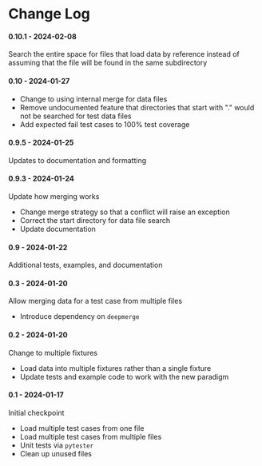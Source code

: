 # Change Log

#### 0.10.1 - 2024-02-08

Search the entire space for files that load data by reference instead of
assuming that the file will be found in the same subdirectory

#### 0.10 - 2024-01-27

- Change to using internal merge for data files
- Remove undocumented feature that directories that start with "." would
  not be searched for test data files
- Add expected fail test cases to 100% test coverage

#### 0.9.5 - 2024-01-25

Updates to documentation and formatting

#### 0.9.3 - 2024-01-24

Update how merging works

- Change merge strategy so that a conflict will raise an exception
- Correct the start directory for data file search
- Update documentation

#### 0.9 - 2024-01-22

Additional tests, examples, and documentation

#### 0.3 - 2024-01-20

Allow merging data for a test case from multiple files

- Introduce dependency on `deepmerge`

#### 0.2 - 2024-01-20

Change to multiple fixtures

- Load data into multiple fixtures rather than a single fixture
- Update tests and example code to work with the new paradigm

#### 0.1 - 2024-01-17

Initial checkpoint

- Load multiple test cases from one file
- Load multiple test cases from multiple files
- Unit tests via `pytester`
- Clean up unused files
